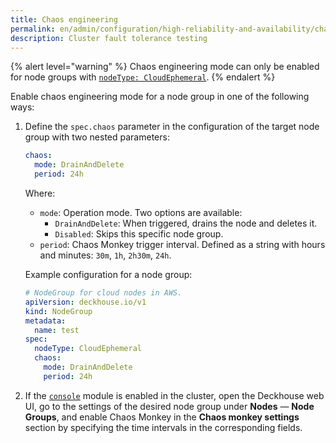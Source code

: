 ```yaml
---
title: Chaos engineering
permalink: en/admin/configuration/high-reliability-and-availability/chaos-engineering.html
description: Cluster fault tolerance testing
---
```


{% alert level="warning" %}
Chaos engineering mode can only be enabled for node groups with [`nodeType: CloudEphemeral`](/modules/node-manager/cr.html#nodegroup-v1-spec-nodetype).
{% endalert %}

Enable chaos engineering mode for a node group in one of the following ways:

1. Define the `spec.chaos` parameter in the configuration of the target node group with two nested parameters:

   ```yaml
   chaos:
     mode: DrainAndDelete
     period: 24h
   ```

   Where:

   - `mode`: Operation mode. Two options are available:
     - `DrainAndDelete`: When triggered, drains the node and deletes it.
     - `Disabled`: Skips this specific node group.
   - `period`: Chaos Monkey trigger interval. Defined as a string with hours and minutes: `30m`, `1h`, `2h30m`, `24h`.

   Example configuration for a node group:

   ```yaml
   # NodeGroup for cloud nodes in AWS.
   apiVersion: deckhouse.io/v1
   kind: NodeGroup
   metadata:
     name: test
   spec:
     nodeType: CloudEphemeral
     chaos:
       mode: DrainAndDelete
       period: 24h
   ```

1. If the [`console`](/products/kubernetes-platform/modules/console/stable/) module is enabled in the cluster,
  open the Deckhouse web UI, go to the settings of the desired node group under **Nodes** — **Node Groups**,
  and enable Chaos Monkey in the **Chaos monkey settings** section
  by specifying the time intervals in the corresponding fields.

